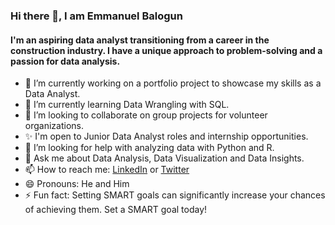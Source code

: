 ### Hi there 👋, I am Emmanuel Balogun

#### I'm an aspiring data analyst transitioning from a career in the construction industry. I have a unique approach to problem-solving and a passion for data analysis.

- 🔭 I’m currently working on a portfolio project to showcase my skills as a Data Analyst.
- 🌱 I’m currently learning Data Wrangling with SQL.
- 👯 I’m looking to collaborate on group projects for volunteer organizations.
- ✨ I'm open to Junior Data Analyst roles and internship opportunities.
- 🤔 I’m looking for help with analyzing data with Python and R.
- 💬 Ask me about Data Analysis, Data Visualization and Data Insights.
- 📫 How to reach me: [LinkedIn](https://www.linkedin.com/in/e-balogun) or [Twitter](https://www.twitter.com/justadedeji)
- 😄 Pronouns: He and Him
- ⚡ Fun fact: Setting SMART goals can significantly increase your chances of achieving them. Set a SMART goal today!

